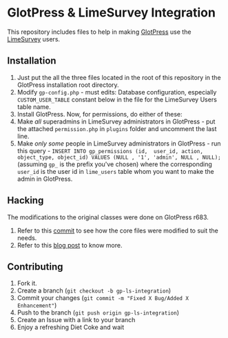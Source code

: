 GlotPress & LimeSurvey Integration
==================================

This repository includes files to help in making [GlotPress](http://glotpress.org/) use the [LimeSurvey](http://www.limesurvey.org/) users.

Installation
------------

 1. Just put the all the three files located in the root of this repository in the GlotPress installation root directory.
 2. Modify `gp-config.php` - must edits: Database configuration, especially `CUSTOM_USER_TABLE` constant below in the file for the LimeSurvey Users table name.
 3. Install GlotPress. Now, for permissions, do either of these:
  1. Make _all_ superadmins in LimeSurvey administrators in GlotPress - put the attached `permission.php` in `plugins` folder and uncomment the last line.
  2. Make _only some_ people in LimeSurvey administrators in GlotPress - run this query - `INSERT INTO gp_permissions (id,  user_id, action, object_type, object_id) VALUES (NULL , '1', 'admin', NULL , NULL);` (assuming `gp_` is the prefix you've chosen) where the corresponding `user_id` is the user id in `lime_users` table whom you want to make the admin in GlotPress.


Hacking
-------

The modifications to the original classes were done on GlotPress r683.

 1. Refer to this [commit](https://github.com/GautamGupta/GlotPress-LimeSurvey-Integration/commit/6021e34fa494a44933e684d4a95552d6683998b3) to see how the core files were modified to suit the needs.
 2. Refer to this [blog post](http://gaut.am/integrating-glotpress-user-tables-with-another-software/) to know more.

Contributing
------------

 1. Fork it.
 2. Create a branch (`git checkout -b gp-ls-integration`)
 3. Commit your changes (`git commit -m "Fixed X Bug/Added X Enhancement"`)
 4. Push to the branch (`git push origin gp-ls-integration`)
 5. Create an Issue with a link to your branch
 6. Enjoy a refreshing Diet Coke and wait